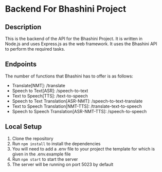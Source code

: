 # Backend For Bhashini Project

## Description

This is the backend of the API for the Bhashini Project. It is written in Node.js and uses Express.js as the web framework. It uses the Bhashini API to perform the required tasks.

## Endpoints

The number of functions that Bhashini has to offer is as follows:

- Translate[NMT]: /translate
- Speech to Text[ASR]: /speech-to-text
- Text to Speech[TTS]: /text-to-speech
- Speech to Text Translation[ASR-NMT]: /speech-to-text-translate
- Text to Speech Translation[NMT-TTS]: /translate-text-to-speech
- Speech to Speech Translation[ASR-NMT-TTS]: /speech-to-speech

## Local Setup

1. Clone the repository
2. Run `npm install` to install the dependencies
3. You will need to add a .env file to your project the template for which is given in the .env.example file
4. Run `npm start` to start the server
5. The server will be running on port 5023 by default
